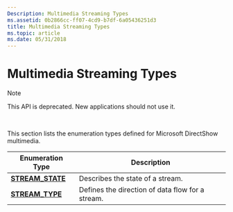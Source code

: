 ```yaml
---
Description: Multimedia Streaming Types
ms.assetid: 0b2866cc-ff07-4cd9-b7df-6a05436251d3
title: Multimedia Streaming Types
ms.topic: article
ms.date: 05/31/2018
---
```


# Multimedia Streaming Types

> [!Note]  
> This API is deprecated. New applications should not use it.

 

This section lists the enumeration types defined for Microsoft DirectShow multimedia.



| Enumeration Type                      | Description                                      |
|---------------------------------------|--------------------------------------------------|
| [**STREAM\_STATE**](/previous-versions/windows/desktop/api/mmstream/ne-mmstream-stream_state) | Describes the state of a stream.                 |
| [**STREAM\_TYPE**](/previous-versions/windows/desktop/api/mmstream/ne-mmstream-stream_type)   | Defines the direction of data flow for a stream. |



 

 

 



